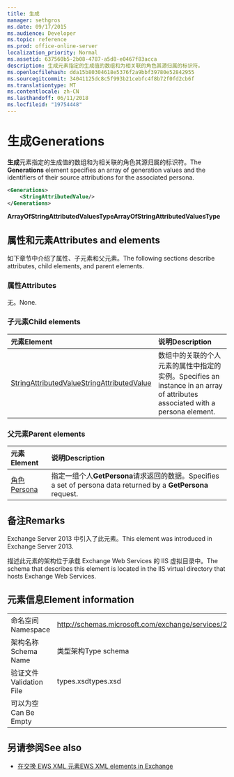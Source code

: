 ```yaml
---
title: 生成
manager: sethgros
ms.date: 09/17/2015
ms.audience: Developer
ms.topic: reference
ms.prod: office-online-server
localization_priority: Normal
ms.assetid: 637560b5-2b08-4787-a5d8-e0467f83acca
description: 生成元素指定的生成值的数组和为相关联的角色其源归属的标识符。
ms.openlocfilehash: dda15b80304618e5376f2a9bbf39780e52842955
ms.sourcegitcommit: 34041125dc8c5f993b21cebfc4f8b72f0fd2cb6f
ms.translationtype: MT
ms.contentlocale: zh-CN
ms.lasthandoff: 06/11/2018
ms.locfileid: "19754448"
---
```

# <a name="generations"></a><span data-ttu-id="17cc0-103">生成</span><span class="sxs-lookup"><span data-stu-id="17cc0-103">Generations</span></span>

<span data-ttu-id="17cc0-104">**生成**元素指定的生成值的数组和为相关联的角色其源归属的标识符。</span><span class="sxs-lookup"><span data-stu-id="17cc0-104">The **Generations** element specifies an array of generation values and the identifiers of their source attributions for the associated persona.</span></span> 
  
```XML
<Generations>
    <StringAttributedValue/>
</Generations>
```

 <span data-ttu-id="17cc0-105">**ArrayOfStringAttributedValuesType**</span><span class="sxs-lookup"><span data-stu-id="17cc0-105">**ArrayOfStringAttributedValuesType**</span></span>
## <a name="attributes-and-elements"></a><span data-ttu-id="17cc0-106">属性和元素</span><span class="sxs-lookup"><span data-stu-id="17cc0-106">Attributes and elements</span></span>

<span data-ttu-id="17cc0-107">如下章节中介绍了属性、子元素和父元素。</span><span class="sxs-lookup"><span data-stu-id="17cc0-107">The following sections describe attributes, child elements, and parent elements.</span></span>
  
### <a name="attributes"></a><span data-ttu-id="17cc0-108">属性</span><span class="sxs-lookup"><span data-stu-id="17cc0-108">Attributes</span></span>

<span data-ttu-id="17cc0-109">无。</span><span class="sxs-lookup"><span data-stu-id="17cc0-109">None.</span></span>
  
### <a name="child-elements"></a><span data-ttu-id="17cc0-110">子元素</span><span class="sxs-lookup"><span data-stu-id="17cc0-110">Child elements</span></span>

|<span data-ttu-id="17cc0-111">**元素**</span><span class="sxs-lookup"><span data-stu-id="17cc0-111">**Element**</span></span>|<span data-ttu-id="17cc0-112">**说明**</span><span class="sxs-lookup"><span data-stu-id="17cc0-112">**Description**</span></span>|
|:-----|:-----|
|[<span data-ttu-id="17cc0-113">StringAttributedValue</span><span class="sxs-lookup"><span data-stu-id="17cc0-113">StringAttributedValue</span></span>](stringattributedvalue.md) <br/> |<span data-ttu-id="17cc0-114">数组中的关联的个人元素的属性中指定的实例。</span><span class="sxs-lookup"><span data-stu-id="17cc0-114">Specifies an instance in an array of attributes associated with a persona element.</span></span>  <br/> |
   
### <a name="parent-elements"></a><span data-ttu-id="17cc0-115">父元素</span><span class="sxs-lookup"><span data-stu-id="17cc0-115">Parent elements</span></span>

|<span data-ttu-id="17cc0-116">**元素**</span><span class="sxs-lookup"><span data-stu-id="17cc0-116">**Element**</span></span>|<span data-ttu-id="17cc0-117">**说明**</span><span class="sxs-lookup"><span data-stu-id="17cc0-117">**Description**</span></span>|
|:-----|:-----|
|[<span data-ttu-id="17cc0-118">角色</span><span class="sxs-lookup"><span data-stu-id="17cc0-118">Persona</span></span>](persona.md) <br/> |<span data-ttu-id="17cc0-119">指定一组个人**GetPersona**请求返回的数据。</span><span class="sxs-lookup"><span data-stu-id="17cc0-119">Specifies a set of persona data returned by a **GetPersona** request.</span></span>  <br/> |
   
## <a name="remarks"></a><span data-ttu-id="17cc0-120">备注</span><span class="sxs-lookup"><span data-stu-id="17cc0-120">Remarks</span></span>

<span data-ttu-id="17cc0-121">Exchange Server 2013 中引入了此元素。</span><span class="sxs-lookup"><span data-stu-id="17cc0-121">This element was introduced in Exchange Server 2013.</span></span>
  
<span data-ttu-id="17cc0-122">描述此元素的架构位于承载 Exchange Web Services 的 IIS 虚拟目录中。</span><span class="sxs-lookup"><span data-stu-id="17cc0-122">The schema that describes this element is located in the IIS virtual directory that hosts Exchange Web Services.</span></span>
  
## <a name="element-information"></a><span data-ttu-id="17cc0-123">元素信息</span><span class="sxs-lookup"><span data-stu-id="17cc0-123">Element information</span></span>

|||
|:-----|:-----|
|<span data-ttu-id="17cc0-124">命名空间</span><span class="sxs-lookup"><span data-stu-id="17cc0-124">Namespace</span></span>  <br/> |http://schemas.microsoft.com/exchange/services/2006/types  <br/> |
|<span data-ttu-id="17cc0-125">架构名称</span><span class="sxs-lookup"><span data-stu-id="17cc0-125">Schema Name</span></span>  <br/> |<span data-ttu-id="17cc0-126">类型架构</span><span class="sxs-lookup"><span data-stu-id="17cc0-126">Type schema</span></span>  <br/> |
|<span data-ttu-id="17cc0-127">验证文件</span><span class="sxs-lookup"><span data-stu-id="17cc0-127">Validation File</span></span>  <br/> |<span data-ttu-id="17cc0-128">types.xsd</span><span class="sxs-lookup"><span data-stu-id="17cc0-128">types.xsd</span></span>  <br/> |
|<span data-ttu-id="17cc0-129">可以为空</span><span class="sxs-lookup"><span data-stu-id="17cc0-129">Can Be Empty</span></span>  <br/> ||
   
## <a name="see-also"></a><span data-ttu-id="17cc0-130">另请参阅</span><span class="sxs-lookup"><span data-stu-id="17cc0-130">See also</span></span>



- [<span data-ttu-id="17cc0-131">在交换 EWS XML 元素</span><span class="sxs-lookup"><span data-stu-id="17cc0-131">EWS XML elements in Exchange</span></span>](ews-xml-elements-in-exchange.md)

